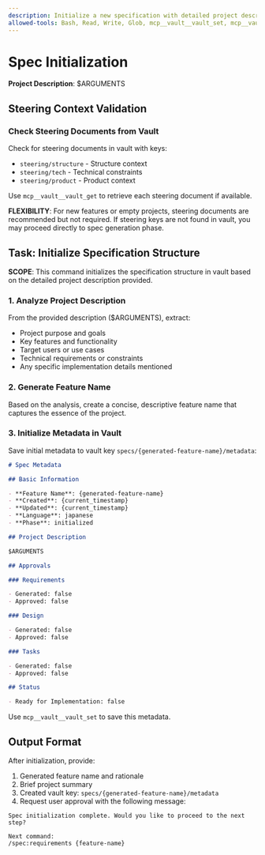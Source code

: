 ```yaml
---
description: Initialize a new specification with detailed project description and requirements
allowed-tools: Bash, Read, Write, Glob, mcp__vault__vault_set, mcp__vault__vault_get, mcp__vault__vault_list
---
```


# Spec Initialization

**Project Description**: $ARGUMENTS

## Steering Context Validation

### Check Steering Documents from Vault

Check for steering documents in vault with keys:

- `steering/structure` - Structure context
- `steering/tech` - Technical constraints
- `steering/product` - Product context

Use `mcp__vault__vault_get` to retrieve each steering document if available.

**FLEXIBILITY**: For new features or empty projects, steering documents are recommended but not required. If steering keys are not found in vault, you may proceed directly to spec generation phase.

## Task: Initialize Specification Structure

**SCOPE**: This command initializes the specification structure in vault based on the detailed project description provided.

### 1. Analyze Project Description

From the provided description ($ARGUMENTS), extract:

- Project purpose and goals
- Key features and functionality
- Target users or use cases
- Technical requirements or constraints
- Any specific implementation details mentioned

### 2. Generate Feature Name

Based on the analysis, create a concise, descriptive feature name that captures the essence of the project.

### 3. Initialize Metadata in Vault

Save initial metadata to vault key `specs/{generated-feature-name}/metadata`:

```markdown
# Spec Metadata

## Basic Information

- **Feature Name**: {generated-feature-name}
- **Created**: {current_timestamp}
- **Updated**: {current_timestamp}
- **Language**: japanese
- **Phase**: initialized

## Project Description

$ARGUMENTS

## Approvals

### Requirements

- Generated: false
- Approved: false

### Design

- Generated: false
- Approved: false

### Tasks

- Generated: false
- Approved: false

## Status

- Ready for Implementation: false
```

Use `mcp__vault__vault_set` to save this metadata.

## Output Format

After initialization, provide:

1. Generated feature name and rationale
2. Brief project summary
3. Created vault key: `specs/{generated-feature-name}/metadata`
4. Request user approval with the following message:

```
Spec initialization complete. Would you like to proceed to the next step?

Next command:
/spec:requirements {feature-name}
```
